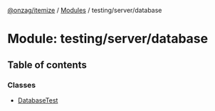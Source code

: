 [@onzag/itemize](../README.md) / [Modules](../modules.md) / testing/server/database

# Module: testing/server/database

## Table of contents

### Classes

- [DatabaseTest](../classes/testing_server_database.DatabaseTest.md)
